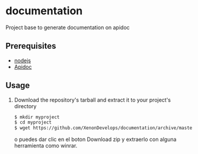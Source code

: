 # documentation
Project base to generate documentation on apidoc

## Prerequisites
+ [nodejs](https://nodejs.org/)
+ [Apidoc](http://apidocjs.com/)


## Usage
1. Download the repository's tarball and extract it to your project's directory

    ```bash
    $ mkdir myproject
    $ cd myproject
    $ wget https://github.com/XenonDevelops/documentation/archive/master.tar.gz -O - | tar -xz --strip 1
    ```
    o puedes dar clic en el boton Download zip y extraerlo con alguna herramienta como winrar.
